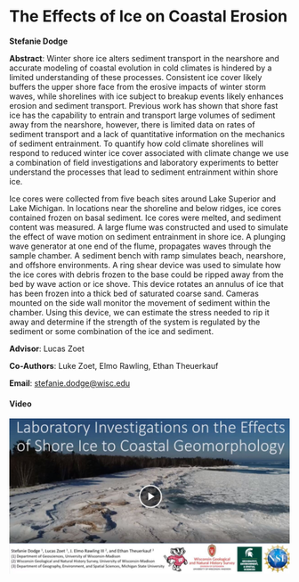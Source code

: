 # The Effects of Ice on Coastal Erosion

**Stefanie Dodge**

**Abstract**: Winter shore ice alters sediment transport in the nearshore and accurate modeling of coastal evolution in cold climates is hindered by a limited understanding of these processes. Consistent ice cover likely buffers the upper shore face from the erosive impacts of winter storm waves, while shorelines with ice subject to breakup events likely enhances erosion and sediment transport. Previous work has shown that shore fast ice has the capability to entrain and transport large volumes of sediment away from the nearshore, however, there is limited data on rates of sediment transport and a lack of quantitative information on the mechanics of sediment entrainment. To quantify how cold climate shorelines will respond to reduced winter ice cover associated with climate change we use a combination of field investigations and laboratory experiments to better understand the processes that lead to sediment entrainment within shore ice.

Ice cores were collected from five beach sites around Lake Superior and Lake Michigan. In locations near the shoreline and below ridges, ice cores contained frozen on basal sediment. Ice cores were melted, and sediment content was measured. A large flume was constructed and used to simulate the effect of wave motion on sediment entrainment in shore ice. A plunging wave generator at one end of the flume, propagates waves through the sample chamber. A sediment bench with ramp simulates beach, nearshore, and offshore environments. A ring shear device was used to simulate how the ice cores with debris frozen to the base could be ripped away from the bed by wave action or ice shove. This device rotates an annulus of ice that has been frozen into a thick bed of saturated coarse sand. Cameras mounted on the side wall monitor the movement of sediment within the chamber. Using this device, we can estimate the stress needed to rip it away and determine if the strength of the system is regulated by the sediment or some combination of the ice and sediment.


**Advisor**: Lucas Zoet

**Co-Authors**: Luke Zoet, Elmo Rawling, Ethan Theuerkauf

**Email**: [stefanie.dodge@wisc.edu](mailto:stefanie.dodge@wisc.edu)

#### Video
[![sdodge_thumb](../../img/sdodge_thumb.jpg)](../../videos/sdodge.mp4)
